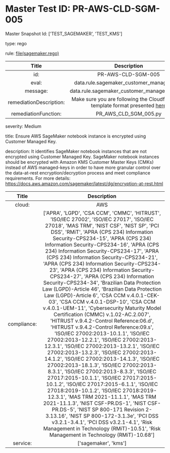 



# Master Test ID: PR-AWS-CLD-SGM-005


Master Snapshot Id: ['TEST_SAGEMAKER', 'TEST_KMS']

type: rego

rule: [file(sagemaker.rego)]  
  
  
  
  

|Title|Description|
| :---: | :---: |
|id: |PR-AWS-CLD-SGM-005|
|eval: |data.rule.sagemaker_customer_managed_key|
|message: |data.rule.sagemaker_customer_managed_key_err|
|remediationDescription: |Make sure you are following the Cloudformation template format presented <a href='https://boto3.amazonaws.com/v1/documentation/api/latest/reference/services/sagemaker.html#SageMaker.Client.describe_notebook_instance' target='_blank'>here</a>|
|remediationFunction: |PR_AWS_CLD_SGM_005.py|


severity: Medium

title: Ensure AWS SageMaker notebook instance is encrypted using Customer Managed Key.

description: It identifies SageMaker notebook instances that are not encrypted using Customer Managed Key. SageMaker notebook instances should be encrypted with Amazon KMS Customer Master Keys (CMKs) instead of AWS managed-keys in order to have more granular control over the data-at-rest encryption/decryption process and meet compliance requirements. For more details: https://docs.aws.amazon.com/sagemaker/latest/dg/encryption-at-rest.html  
  
  

|Title|Description|
| :---: | :---: |
|cloud: |AWS|
|compliance: |['APRA', 'LGPD', 'CSA CCM', 'CMMC', 'HITRUST', 'ISO/IEC 27002', 'ISO/IEC 27017', 'ISO/IEC 27018', 'MAS TRM', 'NIST CSF', 'NIST SP', 'PCI DSS', 'RMiT', 'APRA (CPS 234) Information Security-CPS234-15', 'APRA (CPS 234) Information Security-CPS234-16', 'APRA (CPS 234) Information Security-CPS234-17', 'APRA (CPS 234) Information Security-CPS234-21', 'APRA (CPS 234) Information Security-CPS234-23', 'APRA (CPS 234) Information Security-CPS234-27', 'APRA (CPS 234) Information Security-CPS234-34', 'Brazilian Data Protection Law (LGPD)-Article 46', 'Brazilian Data Protection Law (LGPD)-Article 6', 'CSA CCM v.4.0.1-CEK-03', 'CSA CCM v.4.0.1-DSP-10', 'CSA CCM v.4.0.1-UEM-11', 'Cybersecurity Maturity Model Certification (CMMC) v.1.02-AC.2.007', 'HITRUST v.9.4.2-Control Reference:06.d', 'HITRUST v.9.4.2-Control Reference:09.s', 'ISO/IEC 27002:2013-10.1.1', 'ISO/IEC 27002:2013-12.2.1', 'ISO/IEC 27002:2013-12.3.1', 'ISO/IEC 27002:2013-13.2.1', 'ISO/IEC 27002:2013-13.2.3', 'ISO/IEC 27002:2013-14.1.2', 'ISO/IEC 27002:2013-14.1.3', 'ISO/IEC 27002:2013-18.1.3', 'ISO/IEC 27002:2013-8.3.1', 'ISO/IEC 27002:2013-8.3.3', 'ISO/IEC 27017:2015-10.1.1', 'ISO/IEC 27017:2015-10.1.2', 'ISO/IEC 27017:2015-6.1.1', 'ISO/IEC 27018:2019-10.1.2', 'ISO/IEC 27018:2019-12.3.1', 'MAS TRM 2021-11.1.1', 'MAS TRM 2021-11.1.3', 'NIST CSF-PR.DS-1', 'NIST CSF-PR.DS-5', 'NIST SP 800-171 Revision 2-3.13.16', 'NIST SP 800-172-3.1.3e', 'PCI DSS v3.2.1-3.4.1', 'PCI DSS v3.2.1-4.1', 'Risk Management in Technology (RMiT)-10.51', 'Risk Management in Technology (RMiT)-10.68']|
|service: |['sagemaker', 'kms']|



[file(sagemaker.rego)]: https://github.com/prancer-io/prancer-compliance-test/tree/master/aws/cloud/sagemaker.rego
